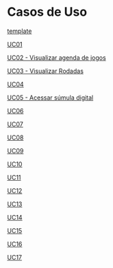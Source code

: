 # Casos de Uso

<p><a href = "../template"> template</a></p>
<p><a href = "../uc01"> UC01</a></p>
<p><a href = "../uc02"> UC02 - Visualizar agenda de jogos</a></p>
<p><a href = "../uc03"> UC03 - Visualizar Rodadas</a></p>
<p><a href = "../uc04"> UC04</a></p>
<p><a href = "../uc05"> UC05 - Acessar súmula digital</a></p>
<p><a href = "../uc06"> UC06</a></p>
<p><a href = "../uc07"> UC07</a></p>
<p><a href = "../uc08"> UC08</a></p>
<p><a href = "../uc09"> UC09</a></p>
<p><a href = "../uc10"> UC10</a></p>
<p><a href = "../uc11"> UC11</a></p>
<p><a href = "../uc12"> UC12</a></p>
<p><a href = "../uc13"> UC13</a></p>
<p><a href = "../uc14"> UC14</a></p>
<p><a href = "../uc15"> UC15</a></p>
<p><a href = "../uc16"> UC16</a></p>
<p><a href = "../uc17"> UC17</a></p>